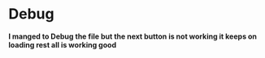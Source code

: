 # Debug

**I manged to Debug the file but the next button is not working it keeps on loading rest all is working good**
